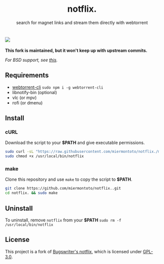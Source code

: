<h1 align="center">notflix.</h1>
<p align="center">search for magnet links and stream them directly with webtorrent</p>

# <img src="./example.gif" align="center">

**This fork is maintained, but it won't keep up with upstream commits.**

*For BSD support, see [this](https://github.com/Bugswriter/notflix/issues/62#issuecomment-1013799001).*

## Requirements

* [webtorrent-cli](https://github.com/webtorrent/webtorrent-cli) `sudo npm i -g webtorrent-cli`
* libnotify-bin (optional)
* vlc (or mpv)
* rofi (or dmenu)

## Install

### cURL

Download the script to your **$PATH** and give executable permissions.

```sh
sudo curl -sL "https://raw.githubusercontent.com/miermontoto/notflix./master/notflix" -o /usr/local/bin/notflix
sudo chmod +x /usr/local/bin/notflix
```

### make

Clone this repository and use `make` to copy the script to **$PATH**.

```sh
git clone https://github.com/miermontoto/notflix..git
cd notflix. && sudo make
```



## Uninstall

To uninstall, remove `notflix` from your **$PATH**  `sudo rm -f /usr/local/bin/notflix`

## License

This project is a fork of [Bugswriter's notflix](https://github.com/Bugswriter/notflix), which is licensed under [GPL-3.0](https://raw.githubusercontent.com/Illumina/licenses/master/gpl-3.0.txt).
